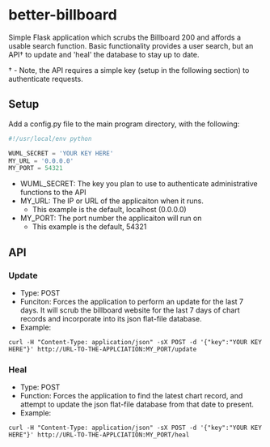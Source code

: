 # better-billboard
Simple Flask application which scrubs the Billboard 200 and affords a usable search function.  Basic functionality provides a user search, but an API† to update and 'heal' the database to stay up to date.

† - Note, the API requires a simple key (setup in the following section) to authenticate requests.

## Setup
Add a config.py file to the main program directory, with the following:

```python
#!/usr/local/env python

WUML_SECRET = 'YOUR KEY HERE'
MY_URL = '0.0.0.0'
MY_PORT = 54321
```
* WUML_SECRET:  The key you plan to use to authenticate administrative functions to the API
* MY_URL: The IP or URL of the applicaiton when it runs.
  * This example is the default, localhost (0.0.0.0)
* MY_PORT: The port number the applicaiton will run on
  * This example is the default, 54321

## API

### Update
* Type: POST
* Funciton: Forces the application to perform an update for the last 7 days.  It will scrub the billboard website for the last 7 days of chart records and incorporate into its json flat-file database.
* Example:
```
curl -H "Content-Type: application/json" -sX POST -d '{"key":"YOUR KEY HERE"}' http://URL-TO-THE-APPLCIATION:MY_PORT/update
```

### Heal
* Type: POST
* Function: Forces the application to find the latest chart record, and attempt to update the json flat-file database from that date to present.
* Example:
```
curl -H "Content-Type: application/json" -sX POST -d '{"key":"YOUR KEY HERE"}' http://URL-TO-THE-APPLCIATION:MY_PORT/heal
```
